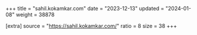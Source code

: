 +++
title = "sahil.kokamkar.com"
date = "2023-12-13"
updated = "2024-01-08"
weight = 38878

[extra]
source = "https://sahil.kokamkar.com/"
ratio = 8
size = 38
+++
